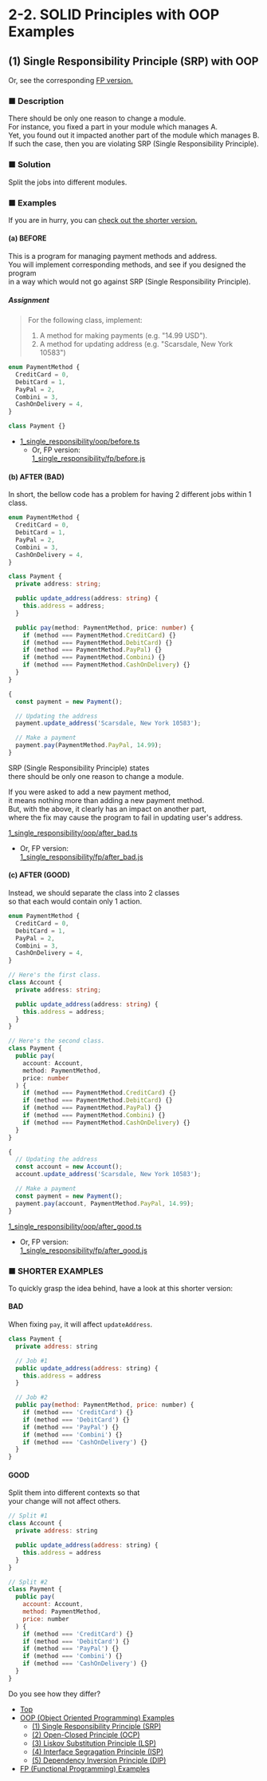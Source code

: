 # 2-2. SOLID Principles with OOP Examples

## (1) Single Responsibility Principle (SRP) with OOP

Or, see the corresponding [FP version.](../fp/1_single_responsibility.md)

### ■ Description

There should be only one reason to change a module.  
For instance, you fixed a part in your module which manages A.  
Yet, you found out it impacted another part of the module which manages B.  
If such the case, then you are violating SRP (Single Responsibility Principle).

### ■ Solution

Split the jobs into different modules.

### ■ Examples

If you are in hurry,
you can [check out the shorter version.](#nutshell)

#### (a) BEFORE

This is a program for managing payment methods and address.  
You will implement corresponding methods, and see if you designed the program  
in a way which would not go against SRP (Single Responsibility Principle).

##### Assignment

> For the following class, implement:  
> 1. A method for making payments (e.g. "14.99 USD").
> 1. A method for updating address (e.g. "Scarsdale, New York 10583")  

```ts
enum PaymentMethod {
  CreditCard = 0,
  DebitCard = 1,
  PayPal = 2,
  Combini = 3,
  CashOnDelivery = 4,
}

class Payment {}
```

- [1_single_responsibility/oop/before.ts](../../src/1_single_responsibility/oop/before.ts)
  - Or, FP version:  
[1_single_responsibility/fp/before.js](../../src/1_single_responsibility/fp/before.js)


#### (b) AFTER (BAD)

In short, the bellow code has a problem
for having 2 different jobs within 1 class.

```ts
enum PaymentMethod {
  CreditCard = 0,
  DebitCard = 1,
  PayPal = 2,
  Combini = 3,
  CashOnDelivery = 4,
}

class Payment {
  private address: string;

  public update_address(address: string) {
    this.address = address;
  }

  public pay(method: PaymentMethod, price: number) {
    if (method === PaymentMethod.CreditCard) {}
    if (method === PaymentMethod.DebitCard) {}
    if (method === PaymentMethod.PayPal) {}
    if (method === PaymentMethod.Combini) {}
    if (method === PaymentMethod.CashOnDelivery) {}
  }
}

{
  const payment = new Payment();

  // Updating the address
  payment.update_address('Scarsdale, New York 10583');

  // Make a payment
  payment.pay(PaymentMethod.PayPal, 14.99);
}
```

SRP (Single Responsibility Principle) states  
there should be only one reason to change a module.

If you were asked to add a new payment method,  
it means nothing more than adding a new payment method.  
But, with the above, it clearly has an impact on another part,  
where the fix may cause the program to fail in updating user's address.

[1_single_responsibility/oop/after_bad.ts](../../src/1_single_responsibility/oop/after_bad.ts)
  - Or, FP version:  
[1_single_responsibility/fp/after_bad.js](../../src/1_single_responsibility/fp/after_bad.js)


#### (c) AFTER (GOOD)

Instead, we should separate the class into 2 classes  
so that each would contain only 1 action.

```ts
enum PaymentMethod {
  CreditCard = 0,
  DebitCard = 1,
  PayPal = 2,
  Combini = 3,
  CashOnDelivery = 4,
}

// Here's the first class.
class Account {
  private address: string;

  public update_address(address: string) {
    this.address = address;
  }
}

// Here's the second class.
class Payment {
  public pay(
    account: Account,
    method: PaymentMethod,
    price: number
  ) {
    if (method === PaymentMethod.CreditCard) {}
    if (method === PaymentMethod.DebitCard) {}
    if (method === PaymentMethod.PayPal) {}
    if (method === PaymentMethod.Combini) {}
    if (method === PaymentMethod.CashOnDelivery) {}
  }
}

{
  // Updating the address
  const account = new Account();
  account.update_address('Scarsdale, New York 10583');

  // Make a payment
  const payment = new Payment();
  payment.pay(account, PaymentMethod.PayPal, 14.99);
}
```

[1_single_responsibility/oop/after_good.ts](../../src/1_single_responsibility/oop/after_good.ts)
  - Or, FP version:  
[1_single_responsibility/fp/after_good.js](../../src/1_single_responsibility/fp/after_good.js)

<a name="nutshell"></a>
### ■ SHORTER EXAMPLES

To quickly grasp the idea behind, have a look at this shorter version:

#### BAD

When fixing `pay`, it will affect `updateAddress`.

```js
class Payment {
  private address: string

  // Job #1
  public update_address(address: string) {
    this.address = address
  }

  // Job #2
  public pay(method: PaymentMethod, price: number) {
    if (method === 'CreditCard') {}
    if (method === 'DebitCard') {}
    if (method === 'PayPal') {}
    if (method === 'Combini') {}
    if (method === 'CashOnDelivery') {}
  }
}
```

#### GOOD

Split them into different contexts so that  
your change will not affect others.

```js
// Split #1
class Account {
  private address: string

  public update_address(address: string) {
    this.address = address
  }
}

// Split #2
class Payment {
  public pay(
    account: Account,
    method: PaymentMethod,
    price: number
  ) {
    if (method === 'CreditCard') {}
    if (method === 'DebitCard') {}
    if (method === 'PayPal') {}
    if (method === 'Combini') {}
    if (method === 'CashOnDelivery') {}
  }
}
```

Do you see how they differ?

- [Top](../../README.md)
- [OOP (Object Oriented Programming) Examples](./index.md)
  - [(1) Single Responsibility Principle (SRP)](1_single_responsibility.md)
  - [(2) Open-Closed Principle (OCP)](2_open_closed.md)
  - [(3) Liskov Substitution Principle (LSP)](3_liskov_substitution.md)
  - [(4) Interface Segragation Principle (ISP)](4_interface_segragation.md)
  - [(5) Dependency Inversion Principle (DIP)](5_dependency_inversion.md)
- [FP (Functional Programming) Examples](../fp/index.md)
